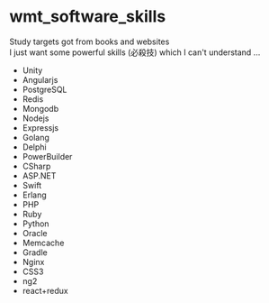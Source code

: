 # wmt_software_skills
Study targets got from books and websites  
I just want some powerful skills (必殺技) which I can't understand ...  

* Unity
* Angularjs
* PostgreSQL
* Redis
* Mongodb
* Nodejs
* Expressjs
* Golang
* Delphi
* PowerBuilder
* CSharp
* ASP.NET
* Swift
* Erlang
* PHP
* Ruby
* Python
* Oracle
* Memcache
* Gradle
* Nginx
* CSS3
* ng2
* react+redux

